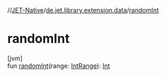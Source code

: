 //[JET-Native](../../index.md)/[de.jet.library.extension.data](index.md)/[randomInt](random-int.md)

# randomInt

[jvm]\
fun [randomInt](random-int.md)(range: [IntRange](https://kotlinlang.org/api/latest/jvm/stdlib/kotlin.ranges/-int-range/index.html)): [Int](https://kotlinlang.org/api/latest/jvm/stdlib/kotlin/-int/index.html)
